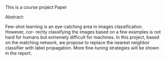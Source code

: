 This is a course project Paper 

Abstract:

Few-shot learning is an eye-catching area in images classification. However, cor-
rectly classifying the images based on a few examples is not hard for humans but
extremely difficult for machines. In this project, based on the matching network,
we propose to replace the nearest neighbor classifier with label propagation. More
fine-tuning strategies will be shown in the report.
